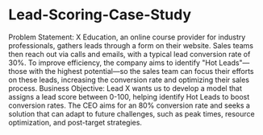 # Lead-Scoring-Case-Study
Problem Statement:
X Education, an online course provider for industry professionals, gathers leads through a form on their website. Sales teams then reach out via calls and emails, with a typical lead conversion rate of 30%. To improve efficiency, the company aims to identify "Hot Leads"—those with the highest potential—so the sales team can focus their efforts on these leads, increasing the conversion rate and optimizing their sales process.
Business Objective:
Lead X wants us to develop a model that assigns a lead score between 0-100, helping identify Hot Leads to boost conversion rates. The CEO aims for an 80% conversion rate and seeks a solution that can adapt to future challenges, such as peak times, resource optimization, and post-target strategies.
